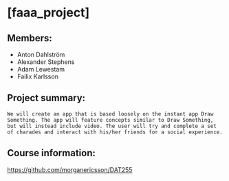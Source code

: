 # [faaa_project]

## Members:
 - Anton Dahlström
 - Alexander Stephens
 - Adam Lewestam
 - Failix Karlsson


## Project summary:
	We will create an app that is based loosely on the instant app Draw Something. The app will feature concepts similar to Draw Something, but will instead include video. The user will try and complete a set of charades and interact with his/her friends for a social experience.

## Course information:
https://github.com/morganericsson/DAT255
